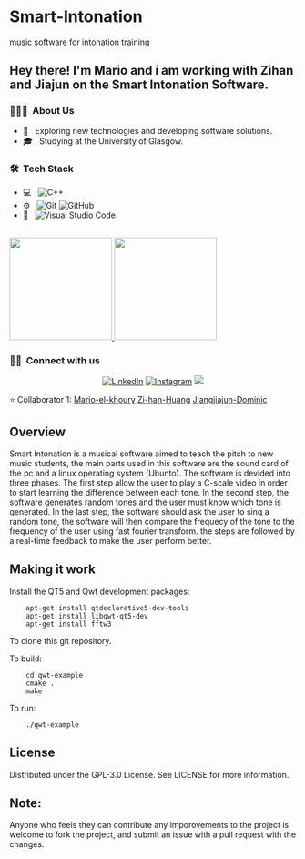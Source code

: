 # Smart-Intonation
music software for intonation training

<h2> Hey there! I'm Mario and i am working with  Zihan and Jiajun on the Smart Intonation Software.</h2>

<h3> 👨🏻‍💻 &nbsp;About Us </h3>

- 🤔 &nbsp; Exploring new technologies and developing software solutions.
- 🎓 &nbsp; Studying at the University of Glasgow.

<h3> 🛠 &nbsp;Tech Stack</h3>

- 💻 &nbsp;
  ![C++](https://img.shields.io/badge/-C++-333333?style=flat&logo=C%2B%2B&logoColor=00599C)
- ⚙️ &nbsp;
  ![Git](https://img.shields.io/badge/-Git-333333?style=flat&logo=git)
  ![GitHub](https://img.shields.io/badge/-GitHub-333333?style=flat&logo=github)
- 🔧 &nbsp;
  ![Visual Studio Code](https://img.shields.io/badge/-Visual%20Studio%20Code-333333?style=flat&logo=visual-studio-code&logoColor=007ACC)
  
<br/>

<a href="https://github.com/Mario-el-khoury">
  <img height="180em" src="https://github-readme-stats.vercel.app/api?username=https://github.com/Mario-el-khoury&theme=buefy&show_icons=true" />
  <img height="180em" src="https://github-readme-stats.vercel.app/api/top-langs/?username=https://github.com/Mario-el-khoury&theme=buefy&layout=compact" />
</a>

<br/>

<h3> 🤝🏻 &nbsp;Connect with us </h3>

<p align="center">
<a href="https://www.linkedin.com/in/mario-el-khoury-027216158"><img alt="LinkedIn" src="https://img.shields.io/badge/LinkedIn-Mario%20El%20Khoury-blue?style=flat-square&logo=linkedin"></a>
<a href="https://www.instagram.com/smartintonation/channel/"><img alt="Instagram" src="https://img.shields.io/badge/Instagram-smartintonation-blue?style=flat-square&logo=instagram"></a>
 <a href="https://www.youtube.com/channel/UCLF5YnaRpRm0oMdEWnp-TTw" alt="YouTube">
        <img src="https://img.shields.io/badge/-YouTube-242424?style=flat-square&logo=circle&logoColor=White" /></a>
</p>

⭐️ Collaborator 1: [Mario-el-khoury](https://github.com/Mario-el-khoury)
             [Zi-han-Huang](https://github.com/Zi-han-Huang)
             [Jiangjiajun-Dominic](https://github.com/Jiangjiajun-Dominic)

## Overview
Smart Intonation is a musical software aimed to teach the pitch to new music students, the main parts used in this software are the sound card of the pc and a linux operating system (Ubunto). The software is devided into three phases. The first step allow the user to play a C-scale video in order to start learning the difference between each tone. In the second step, the software generates random tones and the user must know which tone is generated. In the last step, the software should ask the user to sing a random tone, the software will then compare the frequecy of the tone to the frequency of the user using fast fourier transform. the steps are followed by a real-time feedback to make the user perform better.

## Making it work

Install the QT5 and Qwt development packages:

```
    apt-get install qtdeclarative5-dev-tools
    apt-get install libqwt-qt5-dev
    apt-get install fftw3
```

To clone this git repository.

To build:

```
    cd qwt-example
    cmake .
    make
```

To run:

```
    ./qwt-example
```
## License

Distributed under the GPL-3.0 License. See LICENSE for more information.

## Note:

Anyone who feels they can contribute any imporovements to the project is welcome to fork the project, and submit an issue with a pull request with the changes.
